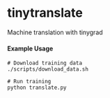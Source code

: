 # tinytranslate
Machine translation with tinygrad

#### Example Usage
```
# Download training data
./scripts/download_data.sh

# Run training
python translate.py
```
